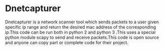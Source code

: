 # Dnetcapturer
Dnetcapturer is a network scanner tool which sends packets to a user given specific ip range and return the desired mac address of the corresponding ip.This code can be run both in python 2 and python 3 .This uses a special python module scapy to send and receive packets.This code is open source and anyone can copy part or complete code for their project.
